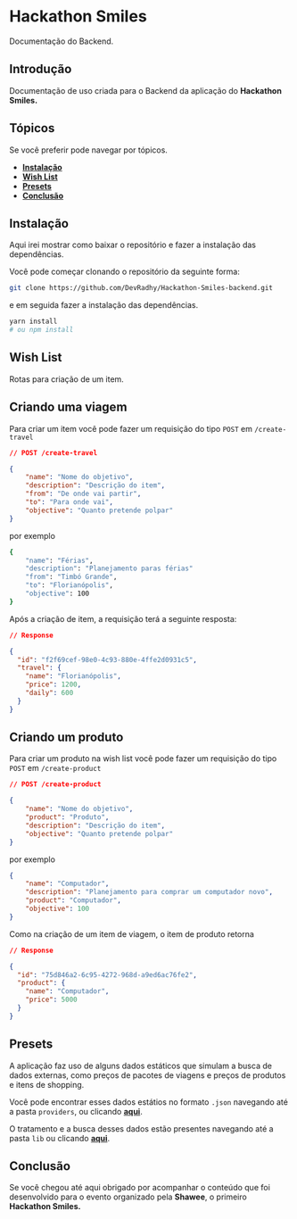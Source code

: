 # Hackathon Smiles

Documentação do Backend.

## Introdução

Documentação de uso criada para o Backend da aplicação do **Hackathon Smiles.**

## Tópicos

Se você preferir pode navegar por tópicos.

* **[Instalação](#instalação)**
* **[Wish List](#wish-list)**
* **[Presets](#presets)**
* **[Conclusão](#conclusão)**

## Instalação

Aqui irei mostrar como baixar o repositório e fazer a instalação das dependências.

Você pode começar clonando o repositório da seguinte forma:

```bash
git clone https://github.com/DevRadhy/Hackathon-Smiles-backend.git
```

e em seguida fazer a instalação das dependências.

```bash
yarn install
# ou npm install
```

## Wish List

Rotas para criação de um item.

## Criando uma viagem

Para criar um item você pode fazer um requisição do tipo `POST` em `/create-travel` 

```json
// POST /create-travel

{
	"name": "Nome do objetivo",
	"description": "Descrição do item",
	"from": "De onde vai partir",
	"to": "Para onde vai",
	"objective": "Quanto pretende polpar"
}
```

por exemplo

```bash
{
	"name": "Férias",
	"description": "Planejamento paras férias"
	"from": "Timbó Grande",
	"to": "Florianópolis",
	"objective": 100
}
```

Após a criação de item, a requisição terá a seguinte resposta:

```json
// Response

{
  "id": "f2f69cef-98e0-4c93-880e-4ffe2d0931c5",
  "travel": {
    "name": "Florianópolis",
    "price": 1200,
    "daily": 600
  }
}
```

## Criando um produto

Para criar um produto na wish list você pode fazer um requisição do tipo `POST` em `/create-product`

```json
// POST /create-product

{
	"name": "Nome do objetivo",
	"product": "Produto",
	"description": "Descrição do item",
	"objective": "Quanto pretende polpar"
}
```

por exemplo

```json
{
	"name": "Computador",
	"description": "Planejamento para comprar um computador novo",
	"product": "Computador",
	"objective": 100
}
```

Como na criação de um item de viagem, o item de produto retorna

```json
// Response

{
  "id": "75d846a2-6c95-4272-968d-a9ed6ac76fe2",
  "product": {
    "name": "Computador",
    "price": 5000
  }
}
```

## Presets

A aplicação faz uso de alguns dados estáticos que simulam a busca de dados externas, como preços de pacotes de viagens e preços de produtos e itens de shopping.

Você pode encontrar esses dados estátios no formato `.json` navegando até a pasta `providers`, ou clicando **[aqui](src/providers)**.

O tratamento e a busca desses dados estão presentes navegando até a pasta `lib` ou clicando **[aqui](src/lib)**.

## Conclusão

Se você chegou até aqui obrigado por acompanhar o conteúdo que foi desenvolvido para o evento organizado pela **Shawee**, o primeiro **Hackathon Smiles.**
